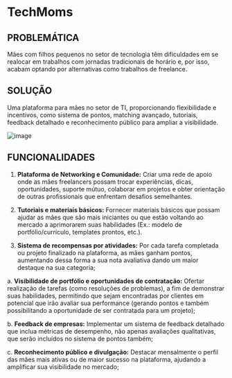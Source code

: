 # TechMoms

## PROBLEMÁTICA
  
  Mães com filhos pequenos no setor de tecnologia têm dificuldades em se realocar em trabalhos com jornadas tradicionais de horário e, por isso, acabam optando por alternativas como trabalhos de freelance.  

## SOLUÇÃO

  Uma plataforma para mães no setor de TI, proporcionando flexibilidade e incentivos, como sistema de pontos, matching avançado, tutoriais, feedback detalhado e reconhecimento público para ampliar a visibilidade.

  ![image](https://github.com/user-attachments/assets/8f17dd94-69c3-4415-bc77-4efacbb255b2)


## FUNCIONALIDADES

1.   <strong>Plataforma de Networking e Comunidade:</strong> Criar uma rede de apoio onde as mães freelancers possam trocar experiências, dicas, oportunidades, suporte mútuo, colaborar em projetos e obter orientação de outras profissionais que enfrentam desafios semelhantes.

2.   <strong>Tutoriais e materiais básicos:</strong> Fornecer materiais básicos que possam ajudar as mães que são mais iniciantes ou que estão voltando ao mercado a aprimorarem suas habilidades (Ex.: modelo de portfólio/currículo, templates prontos, etc.).

3.   <strong>Sistema de recompensas por atividades:</strong> Por cada tarefa completada ou projeto finalizado na plataforma, as mães ganham pontos, aumentando dessa forma a sua nota avaliativa dando um maior destaque na sua categoria;

a.      <strong>Visibilidade de portfólio e oportunidades de contratação:</strong> Ofertar realização de tarefas (como resoluções de problemas), a fim de demonstrar suas habilidades, permitindo que sejam encontradas por clientes em potencial que irão avaliar sua performance (gerando pontos e também possibilitando a oportunidade de ser contratada para um projeto);

b.      <strong>Feedback de empresas:</strong> Implementar um sistema de feedback detalhado que inclua métricas de desempenho, não apenas avaliações qualitativas, que serão incluídos no sistema de pontos também;

c.      <strong>Reconhecimento público e divulgação:</strong> Destacar mensalmente o perfil das mães mais ativas ou de maior sucesso na plataforma, ajudando a amplificar sua visibilidade no mercado;

